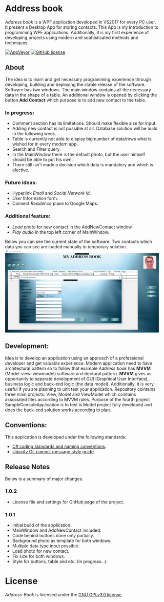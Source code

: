 # Address book
*Address book* is a WPF application developed in VS2017 for every PC user. It present a Desktop App for storing contacts. This App is my introduction to programming WPF applications. Additionally, it is my first experience of developing projects using modern and sophisticated methods and techniques.
 

[![AppVeyor](https://img.shields.io/appveyor/ci/gruntjs/grunt.svg)](![AppVeyor](https://img.shields.io/appveyor/ci/pytagora/Address-book.svg))
[![GitHub license](https://img.shields.io/github/license/pytagora/Address-book.svg)](https://github.com/pytagora/Address-book/blob/master/LICENSE.md)

## About
The idea is to learn and get necessary programming experience through developing, building and deploying the stable release of the software. Software has two windows. The main window contains all the necessary data in the shape of a table. An additional window is opened by clicking the button **Add Contact** which purpose is to add new contact to the table.

### In progress:
- Comment section has its limitations. Should make flexible size for input.
- Adding new contact is not possible at all. Database solution will be build in the following week.
- Table is currently not able to display big number of data/rows what is wished for in every modern app.
- Search and Filter query.
- In the MainWindow there is the default photo, but the user himself should be able to put his own.
- There still isn't made a decision which data is mandatory and which is elective.

### Future ideas:
- Hyperlink *Email* and *Social Network Id*.
- *User* Information form.
- Connect *Residence* place to Google Maps.

### Additional feature:
- *Load photo* for new contact in the AddNewContact window.
- *Play audio* in the top left corner of MainWindow.

Below you can see the current state of the software. Two contacts which data you can see are loaded manually to temporary solution.
![Current look of the application](https://raw.githubusercontent.com/pytagora/Address-Book/master/projects/view/images/demo.jpg)

## Development:
Idea is to develop an application using an approach of a professional developer and get valuable experience. Modern application need to have architectural pattern so to follow that example *Address book* has **MVVM** (Model-view-viewmodel) software architectural pattern. **MVVM** gives us opportunity to separate development of GUI (Graphical User Interface), business logic and back-end logic (the data model). Additionally, it is very useful if you are planning to unit test your application. Repository cointains three main projects: View, Model and ViewModel which cointains associated files according to MVVM rules. Purpose of the fourth project SampleConsoleApplication is to test is Model project fully developed and does the back-end solution works according to plan.

## Conventions:
This application is developed under the following standards:
- [C# coding standards and naming conventions](https://www.dofactory.com/reference/csharp-coding-standards).
- [Udacity Git commit message style guide](http://udacity.github.io/git-styleguide/).

## Release Notes
Below is a summary of major changes.

### 1.0.2
- License file and settings for GitHub page of the project.

### 1.0.1
- Initial build of the application.
- MainWindow and AddNewContact included.
- Code behind buttons done only partially.
- Background photo as template for both windows.
- Multiple data type input possible.
- Load photo for new contact.
- Fix size for both windows.
- Style for buttons, table and etc. (In progress...)

# License
*Address-Book* is licensed under the [GNU GPLv3.0 license](https://github.com/pytagora/Address-book/blob/master/LICENSE.md).
